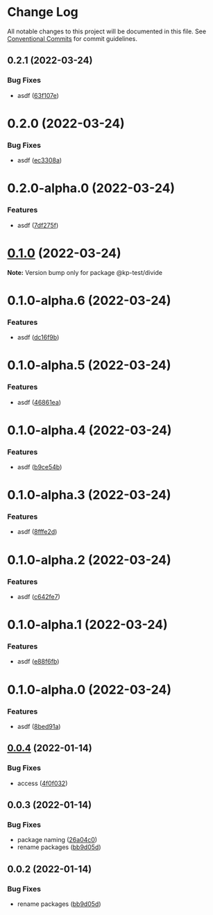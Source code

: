 # Change Log

All notable changes to this project will be documented in this file.
See [Conventional Commits](https://conventionalcommits.org) for commit guidelines.

## 0.2.1 (2022-03-24)


### Bug Fixes

* asdf ([63f107e](https://github.com/kevinpagtakhan/calculator-js/commit/63f107e918f78cb6a00f738b0aa7526563735c43))





# 0.2.0 (2022-03-24)


### Bug Fixes

* asdf ([ec3308a](https://github.com/kevinpagtakhan/calculator-js/commit/ec3308ad951134925ca7d6018438d0e3bdcf3f24))





# 0.2.0-alpha.0 (2022-03-24)


### Features

* asdf ([7df275f](https://github.com/kevinpagtakhan/calculator-js/commit/7df275f40e6f42ab1e913d7c08eca8a4c7a165f7))





# [0.1.0](https://github.com/kevinpagtakhan/calculator-js/compare/@kp-test/divide@0.1.0-alpha.6...@kp-test/divide@0.1.0) (2022-03-24)

**Note:** Version bump only for package @kp-test/divide





# 0.1.0-alpha.6 (2022-03-24)


### Features

* asdf ([dc16f9b](https://github.com/kevinpagtakhan/calculator-js/commit/dc16f9b07f488cc615fb8f45a48bf9affc6e9294))





# 0.1.0-alpha.5 (2022-03-24)


### Features

* asdf ([46861ea](https://github.com/kevinpagtakhan/calculator-js/commit/46861ea24e5a0c8057d05b9b265ec9871e42beed))





# 0.1.0-alpha.4 (2022-03-24)


### Features

* asdf ([b9ce54b](https://github.com/kevinpagtakhan/calculator-js/commit/b9ce54b4c7e78f1ecc9b88abf678f2e47142ae00))





# 0.1.0-alpha.3 (2022-03-24)


### Features

* asdf ([8fffe2d](https://github.com/kevinpagtakhan/calculator-js/commit/8fffe2d8922d748c18a7fb30003ba265919fab9d))





# 0.1.0-alpha.2 (2022-03-24)


### Features

* asdf ([c642fe7](https://github.com/kevinpagtakhan/calculator-js/commit/c642fe7fe24bea59cac38bebb31b5e182dbbaf3a))





# 0.1.0-alpha.1 (2022-03-24)


### Features

* asdf ([e88f6fb](https://github.com/kevinpagtakhan/calculator-js/commit/e88f6fb83ca17935523f76fddf31bcaac311000c))





# 0.1.0-alpha.0 (2022-03-24)


### Features

* asdf ([8bed91a](https://github.com/kevinpagtakhan/calculator-js/commit/8bed91a9ff7ae6a53bbc164cc5135d668cfc496b))





## [0.0.4](https://github.com/kevinpagtakhan/calculator-js/compare/@kp-test/divide@0.0.3...@kp-test/divide@0.0.4) (2022-01-14)


### Bug Fixes

* access ([4f0f032](https://github.com/kevinpagtakhan/calculator-js/commit/4f0f0327f105f5c206b32ca1d9b15ee542fd927e))





## 0.0.3 (2022-01-14)


### Bug Fixes

* package naming ([26a04c0](https://github.com/kevinpagtakhan/calculator-js/commit/26a04c0df308ac546c9c1c65702cdb1503d87856))
* rename packages ([bb9d05d](https://github.com/kevinpagtakhan/calculator-js/commit/bb9d05d8e9c56bc35e32819ae9f934a56f1602c7))





## 0.0.2 (2022-01-14)


### Bug Fixes

* rename packages ([bb9d05d](https://github.com/kevinpagtakhan/calculator-js/commit/bb9d05d8e9c56bc35e32819ae9f934a56f1602c7))
